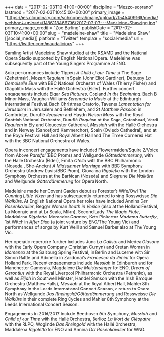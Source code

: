+++
date = "2017-02-03T10:41:00+00:00"
discipline = "Mezzo-soprano"
lastmod = "2017-02-03T10:45:00+00:00"
primary_image = "https://res.cloudinary.com/schmopera/image/upload/v1545409169/media/webhook-uploads/1486118466796/2017-02-03---Madeleine-Shaw.jpg.jpg"
primary_image_credit = "Zoe Barling"
publishDate = "2017-02-03T10:41:00+00:00"
slug = "madeleine-shaw"
title = "Madeleine Shaw"
[[social_media]]
platform = "Twitter"
template = "social-media"
url = "https://twitter.com/maudalicious"
+++

Samling Artist Madeleine Shaw studied at the RSAMD and the National Opera Studio supported by English National Opera. Madeleine was subsequently part of the Young Singers Programme at ENO.

Solo performances include Tippett *A Child of our Time* at The Sage (Zehetmair), Mozart *Requiem* in Spain (John Eliot Gardiner), Debussy *La Demoiselle Élue* with BBC National Orchestra of Wales (Thierry Fisher) and Glagolitic Mass with the Hallé Orchestra (Elder).  Further concert engagements include Elgar *Sea Pictures*, Copland *In the Beginning*, Bach B Minor Mass, Vaughan Williams *Serenade to Music* at the Edinburgh International Festival, Bach Christmas Oratorio, Tavener *Lamentation for Jerusalem* in Jerusalem and Bethlehem, and *St Matthew Passion* in Cambridge, Duruflé *Requiem* and Haydn *Nelson Mass* with the Royal Scottish National Orchestra, Duruflé *Requiem* at the Sage, Gateshead, Verdi *Requiem* in Ely and Gloucester Cathedral, *Messiah* with the Hallé Orchestra and in Norway (Sandefjord Kammerchor), Spain (Oviedo Cathedral), and at the Royal Festival Hall and Royal Albert Hall and The Three Cornered Hat with the BBC National Orchestra of Wales.

Opera in concert engagements have included Flowermaiden/Squire 2/Voice from Above *Parsifal* (BBC Proms) and Wellgunde *Götterdämmerung*, with the Hallé Orchestra (Elder), Emilia *Otello* with the BBC Philharmonic (Noseda), She-Ancient *A Midsummer Marriage* with BBC Symphony Orchestra (Andrew Davis/BBC Prom), Giovanna *Rigoletto* with the London Symphony Orchestra at the Barbican (Noseda) and Siegrune *Die Walküre* and Wellgunde *Götterdämmerung* for Opera North.

Madeleine made her Covent Garden debut as Forester’s Wife/Owl *The Cunning Little Vixen* and has subsequently returned to sing Rossweisse *Die Walküre*.  At English National Opera her roles have included Annina *Der Rosenkavalier*, Beggar Woman *Death in Venice* (also at the Holland Festival, La Monnaie and at La Scala, Milan), Second Lady *The Magic Flute*, Maddalena *Rigoletto*, Mercedes *Carmen*, Kate Pinkerton *Madama Butterfly*, 1st Witch in *After Dido* (a joint venture by ENO/The Young Vic) and performances of songs by Kurt Weill and Samuel Barber also at The Young Vic.

Her operatic repertoire further includes Juno *La Calisto* and Medea *Giasone* with the Early Opera Company (Christian Curnyn) and Cretan Woman in *Idomeneo* at the Salzburg Spring Festival, in Berlin and Lucerne with Sir Simon Rattle and Adonella in Zandonai’s *Francesca da Rimini* for Opera Holland Park.  Recent engagements include *Messiah* in Edinburgh and for Manchester Camerata, Magdalene *Die Meistersinger* for ENO, *Dream of Gerontius* with the Royal Liverpool Philharmonic Orchestra (Petrenko), as well as *Elijah* in Southwell Minster, Handel Samson with the Irish Baroque Orchestra (Matthew Halls), *Messiah* at the Royal Albert Hall, Mahler 8th Symphony in the Leeds International Concert Season, a return to Opera North as Wellgunde *Das Rheingold/Götterdämmerung* and Rossweisse *Die Walküre* in their complete Ring Cycles and Mahler 8th Symphony at the Leeds International Concert Season.

Engagements in 2016/2017 include Beethoven 9th Symphony, *Messiah* and *Child of our Time* with the Hallé Orchestra, Berlioz *La Mort de Cléopatre* with the RLPO, Woglinde *Das Rheingold* with the Hallé Orchestra, Maddalena *Rigoletto* for ENO and Annina *Der Rosenkavalier* for WNO.
